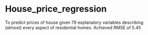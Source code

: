 # House_price_regression
To predict prices of house given 79 explanatory variables describing (almost) every aspect of residential homes. Achieved RMSE of 5.45
